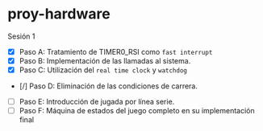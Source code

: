 # proy-hardware

Sesión 1
  - [x] Paso A: Tratamiento de TIMER0_RSI como `fast interrupt`
  - [x] Paso B: Implementación de las llamadas al sistema.
  - [x] Paso C: Utilización del `real time clock` y `watchdog`
  - [/] Paso D: Eliminación de las condiciones de carrera.
  - [ ] Paso E: Introducción de jugada por línea serie.
  - [ ] Paso F: Máquina de estados del juego completo en su implementación final
